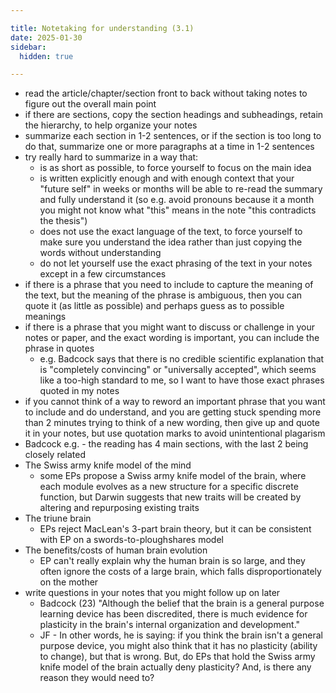 ```yaml
---

title: Notetaking for understanding (3.1)
date: 2025-01-30
sidebar:
  hidden: true

---
```



- read the article/chapter/section front to back without taking notes to figure out the overall main point
- if there are sections, copy the section headings and subheadings, retain the hierarchy, to help organize your notes
- summarize each section in 1-2 sentences, or if the section is too long to do that, summarize one or more paragraphs at a time in 1-2 sentences
- try really hard to summarize in a way that:
	- is as short as possible, to force yourself to focus on the main idea
	- is written explicitly enough and with enough context that your "future self" in weeks or months will be able to re-read the summary and fully understand it (so e.g. avoid pronouns because it a month you might not know what "this" means in the note "this contradicts the thesis")
	- does not use the exact language of the text, to force yourself to make sure you understand the idea rather than just copying the words without understanding
	- do not let yourself use the exact phrasing of the text in your notes except in a few circumstances
- if there is a phrase that you need to include to capture the meaning of the text, but the meaning of the phrase is ambiguous, then you can quote it (as little as possible) and perhaps guess as to possible meanings
- if there is a phrase that you might want to discuss or challenge in your notes or paper, and the exact wording is important, you can include the phrase in quotes
	- e.g. Badcock says that there is no credible scientific explanation that is "completely convincing" or "universally accepted", which seems like a too-high standard to me, so I want to have those exact phrases quoted in my notes
- if you cannot think of a way to reword an important phrase that you want to include and do understand, and you are getting stuck spending more than 2 minutes trying to think of a new wording, then give up and quote it in your notes, but use quotation marks to avoid unintentional plagarism
- Badcock e.g. - the reading has 4 main sections, with the last 2 being closely related
- The Swiss army knife model of the mind
	- some EPs propose a Swiss army knife model of the brain, where each module evolves as a new structure for a specific discrete function, but Darwin suggests that new traits will be created by altering and repurposing existing traits
- The triune brain
	- EPs reject MacLean's 3-part brain theory, but it can be consistent with EP on a swords-to-ploughshares model
- The benefits/costs of human brain evolution
	- EP can't really explain why the human brain is so large, and they often ignore the costs of a large brain, which falls disproportionately on the mother
- write questions in your notes that you might follow up on later
	- Badcock (23) "Although the belief that the brain is a general purpose learning device has been discredited, there is much evidence for plasticity in the brain's internal organization and development."
	- JF - In other words, he is saying: if you think the brain isn't a general purpose device, you might also think that it has no plasticity (ability to change), but that is wrong. But, do EPs that hold the Swiss army knife model of the brain actually deny plasticity? And, is there any reason they would need to?

